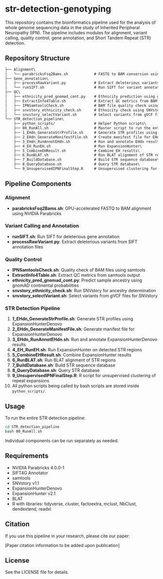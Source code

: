 # str-detection-genotyping

This repository contains the bioinformatics pipeline used for the analysis of whole genome sequencing data in the study of Inherited Peripheral Neuropathy (IPN). The pipeline includes modules for alignment, variant calling, quality control, gene annotation, and Short Tandem Repeat (STR) detection.

## Repository Structure
```markdown
├── Alignment\
│   └── parabricksFsq2Bams.sh            # FASTQ to BAM conversion using Parabricks\
├── Gene_annotation\
│   ├── processRawVariant.py             # Extract deleterious variants from annotations\
│   └── runSIFT.sh                       # Run SIFT for variant annotation\
├── QC\
│   ├── ethnicity_pred_gnomad_cont.py    # Ethnicity prediction using gnomAD\
│   ├── ExtractInfo4Table.sh             # Extract QC metrics from BAM files\
│   ├── IPNSamtoolsCheck.sh              # BAM file quality check using samtools\
│   ├── snvstory_ethnicity_check.sh      # Ethnicity check using SNVstory\
│   └── snvstory_selectVariant.sh        # Select variants from gVCF files\
└── STR_detection_pipeline\
    ├── python_scripts/                  # Helper Python scripts\
    ├── 00_RunAll.sh                     # Master script to run the entire STR pipeline\
    ├── 1_EHdn_GenerateStrProfile.sh     # Generate STR profiles using ExpansionHunterDenovo\
    ├── 2_EHdn_GenerateManifestFile.sh   # Create manifest file for EHdn\
    ├── 3_EHdn_RunAnnotEHdn.sh           # Run and annotate EHdn results\
    ├── 4_EH_RunEH.sh                    # Run ExpansionHunter\
    ├── 5_CombineEHResult.sh             # Combine EH results\
    ├── 6_RunBLAT.sh                     # Run BLAT alignment of STR regions\
    ├── 7_BuildDatabase.sh               # Build STR sequence database\
    ├── 8_QueryDatabase.sh               # Query STR database\
    └── 9_UnsupervisedIPNFinalStep.R     # Unsupervised clustering for RFC1 repeat analysis
```

## Pipeline Components

### Alignment
- **parabricksFsq2Bams.sh**: GPU-accelerated FASTQ to BAM alignment using NVIDIA Parabricks

### Variant Calling and Annotation
- **runSIFT.sh**: Run SIFT for deleterious gene annotation
- **processRawVariant.py**: Extract deleterious variants from SIFT annotation files

### Quality Control
- **IPNSamtoolsCheck.sh**: Quality check of BAM files using samtools
- **ExtractInfo4Table.sh**: Extract QC metrics from samtools output
- **ethnicity_pred_gnomad_cont.py**: Predict sample ancestry using gnomAD continental probabilities
- **snvstory_ethnicity_check.sh**: Run SNVstory for ancestry determination
- **snvstory_selectVariant.sh**: Select variants from gVCF files for SNVstory

### STR Detection Pipeline
1. **1_EHdn_GenerateStrProfile.sh**: Generate STR profiles using ExpansionHunterDenovo
2. **2_EHdn_GenerateManifestFile.sh**: Generate manifest file for ExpansionHunterDenovo
3. **3_EHdn_RunAnnotEHdn.sh**: Run and annotate ExpansionHunterDenovo results
4. **4_EH_RunEH.sh**: Run ExpansionHunter on detected STR regions
5. **5_CombineEHResult.sh**: Combine ExpansionHunter results
6. **6_RunBLAT.sh**: Run BLAT alignment of STR regions
7. **7_BuildDatabase.sh**: Build STR sequence database
8. **8_QueryDatabase.sh**: Query STR database
9. **9_UnsupervisedIPNFinalStep.R**: R script for unsupervised clustering of repeat expansions
10. All python scripts being called by bash scripts are stored inside `python_scripts/`.

## Usage

To run the entire STR detection pipeline:

```bash
cd STR_detection_pipeline
bash 00_RunAll.sh
```
Individual components can be run separately as needed.


## Requirements
- NVIDIA Parabricks 4.0.0-1
- SIFT4G Annotator
- samtools
- SNVstory v1.1
- ExpansionHunterDenovo
- ExpansionHunter v2.1
- BLAT
- R with libraries: tidyverse, cluster, factoextra, mclust, NbClust, dendextend, readxl

## Citation
If you use this pipeline in your research, please cite our paper:

[Paper citation information to be added upon publication]

## License
See the LICENSE file for details.
